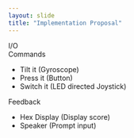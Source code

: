 ```yaml
---
layout: slide
title: "Implementation Proposal"
---
```

I/O  
Commands  
* Tilt it (Gyroscope)
* Press it (Button)
* Switch it (LED directed Joystick)

Feedback  
* Hex Display (Display score)
* Speaker (Prompt input)
